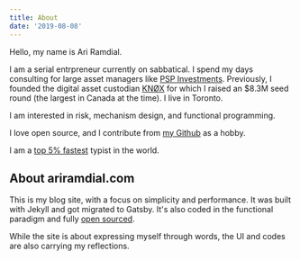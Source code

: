```yaml
---
title: About
date: '2019-08-08'
---
```

Hello, my name is Ari Ramdial.

I am a serial entrpreneur currently on sabbatical. I spend my days consulting for large asset managers like [PSP Investments](https://www.investpsp.com/en/). Previously, I founded the digital asset custodian [KNØX](https://kn0x.io/) for which I raised an $8.3M seed round (the largest in Canada at the time). I live in Toronto.

I am interested in risk, mechanism design, and functional programming.

I love open source, and I contribute from [my Github](https://github.com/wangsongiam/) as a hobby.

I am a [top 5% fastest](https://www.keyhero.com/profile/user67157/) typist in the world.

## About ariramdial.com

This is my blog site, with a focus on simplicity and performance. It was built with Jekyll and got migrated to Gatsby. It's also coded in the functional paradigm and fully [open sourced](https://github.com/wangsongiam/songwang.io).

While the site is about expressing myself through words, the UI and codes are also carrying my reflections.
